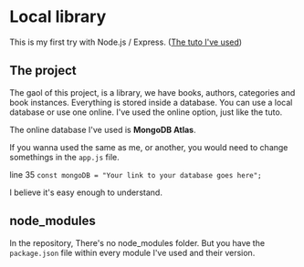 # Local library

This is my first try with Node.js / Express. ([The tuto I've used](https://developer.mozilla.org/en-US/docs/Learn/Server-side/Express_Nodejs/Tutorial_local_library_website))

## The project

The gaol of this project, is a library, we have books, authors, categories and book instances. Everything is stored inside a database. You can use a local database or use one online. I've used the online option, just like the tuto.

The online database I've used is __MongoDB Atlas__.

If you wanna used the same as me, or another, you would need to change somethings in the `app.js` file.

line 35 `const mongoDB = "Your link to your database goes here";`

I believe it's easy enough to understand.

## node_modules

In the repository, There's no node_modules folder. But you have the `package.json` file within every module I've used and their version.
